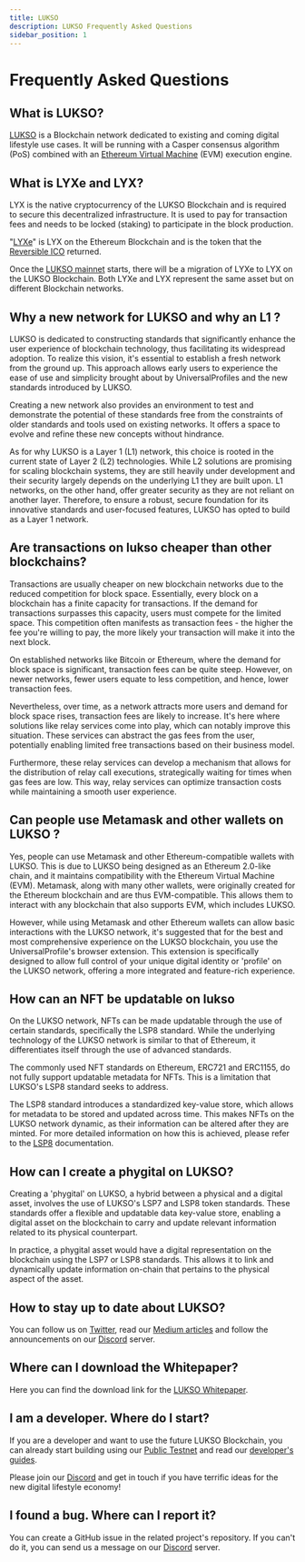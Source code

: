 ```yaml
---
title: LUKSO
description: LUKSO Frequently Asked Questions
sidebar_position: 1
---
```


# Frequently Asked Questions

## What is LUKSO?

[LUKSO](https://lukso.network/) is a Blockchain network dedicated to existing and coming digital lifestyle use cases. It will be running with a Casper consensus algorithm (PoS) combined with an [Ethereum Virtual Machine](https://medium.com/mycrypto/the-ethereum-virtual-machine-how-does-it-work-9abac2b7c9e) (EVM) execution engine.

## What is LYXe and LYX?

LYX is the native cryptocurrency of the LUKSO Blockchain and is required to secure this decentralized infrastructure. It is used to pay for transaction fees and needs to be locked (staking) to participate in the block production.

"[LYXe](https://etherscan.io/token/0xA8b919680258d369114910511cc87595aec0be6D)" is LYX on the Ethereum Blockchain and is the token that the [Reversible ICO](https://rico.lukso.network) returned.

Once the [LUKSO mainnet](../networks/mainnet/running-a-node.md) starts, there will be a migration of LYXe to LYX on the LUKSO Blockchain. Both LYXe and LYX represent the same asset but on different Blockchain networks.

## Why a new network for LUKSO and why an L1 ?

LUKSO is dedicated to constructing standards that significantly enhance the user experience of blockchain technology, thus facilitating its widespread adoption. To realize this vision, it's essential to establish a fresh network from the ground up. This approach allows early users to experience the ease of use and simplicity brought about by UniversalProfiles and the new standards introduced by LUKSO.

Creating a new network also provides an environment to test and demonstrate the potential of these standards free from the constraints of older standards and tools used on existing networks. It offers a space to evolve and refine these new concepts without hindrance.

As for why LUKSO is a Layer 1 (L1) network, this choice is rooted in the current state of Layer 2 (L2) technologies. While L2 solutions are promising for scaling blockchain systems, they are still heavily under development and their security largely depends on the underlying L1 they are built upon. L1 networks, on the other hand, offer greater security as they are not reliant on another layer. Therefore, to ensure a robust, secure foundation for its innovative standards and user-focused features, LUKSO has opted to build as a Layer 1 network.

## Are transactions on lukso cheaper than other blockchains?

Transactions are usually cheaper on new blockchain networks due to the reduced competition for block space. Essentially, every block on a blockchain has a finite capacity for transactions. If the demand for transactions surpasses this capacity, users must compete for the limited space. This competition often manifests as transaction fees - the higher the fee you're willing to pay, the more likely your transaction will make it into the next block.

On established networks like Bitcoin or Ethereum, where the demand for block space is significant, transaction fees can be quite steep. However, on newer networks, fewer users equate to less competition, and hence, lower transaction fees.

Nevertheless, over time, as a network attracts more users and demand for block space rises, transaction fees are likely to increase. It's here where solutions like relay services come into play, which can notably improve this situation. These services can abstract the gas fees from the user, potentially enabling limited free transactions based on their business model.

Furthermore, these relay services can develop a mechanism that allows for the distribution of relay call executions, strategically waiting for times when gas fees are low. This way, relay services can optimize transaction costs while maintaining a smooth user experience.

## Can people use Metamask and other wallets on LUKSO ?

Yes, people can use Metamask and other Ethereum-compatible wallets with LUKSO. This is due to LUKSO being designed as an Ethereum 2.0-like chain, and it maintains compatibility with the Ethereum Virtual Machine (EVM). Metamask, along with many other wallets, were originally created for the Ethereum blockchain and are thus EVM-compatible. This allows them to interact with any blockchain that also supports EVM, which includes LUKSO.

However, while using Metamask and other Ethereum wallets can allow basic interactions with the LUKSO network, it's suggested that for the best and most comprehensive experience on the LUKSO blockchain, you use the UniversalProfile's browser extension. This extension is specifically designed to allow full control of your unique digital identity or 'profile' on the LUKSO network, offering a more integrated and feature-rich experience.

## How can an NFT be updatable on lukso

On the LUKSO network, NFTs can be made updatable through the use of certain standards, specifically the LSP8 standard. While the underlying technology of the LUKSO network is similar to that of Ethereum, it differentiates itself through the use of advanced standards.

The commonly used NFT standards on Ethereum, ERC721 and ERC1155, do not fully support updatable metadata for NFTs. This is a limitation that LUKSO's LSP8 standard seeks to address.

The LSP8 standard introduces a standardized key-value store, which allows for metadata to be stored and updated across time. This makes NFTs on the LUKSO network dynamic, as their information can be altered after they are minted. For more detailed information on how this is achieved, please refer to the [LSP8](../standards/nft-2.0/LSP8-Identifiable-Digital-Asset.md) documentation.

## How can I create a phygital on LUKSO?

Creating a 'phygital' on LUKSO, a hybrid between a physical and a digital asset, involves the use of LUKSO's LSP7 and LSP8 token standards. These standards offer a flexible and updatable data key-value store, enabling a digital asset on the blockchain to carry and update relevant information related to its physical counterpart.

In practice, a phygital asset would have a digital representation on the blockchain using the LSP7 or LSP8 standards. This allows it to link and dynamically update information on-chain that pertains to the physical aspect of the asset.

## How to stay up to date about LUKSO?

You can follow us on [Twitter](https://twitter.com/lukso_io), read our [Medium articles](https://medium.com/lukso) and follow the announcements on our [Discord](https://discord.gg/lukso) server.

## Where can I download the Whitepaper?

Here you can find the download link for the [LUKSO Whitepaper](https://uploads-ssl.webflow.com/629f44560745074760731ba4/62b200bfe0af12186845519a_LUKSO_Whitepaper_V1-1.pdf).

## I am a developer. Where do I start?

If you are a developer and want to use the future LUKSO Blockchain, you can already start building using our [Public Testnet](../networks/testnet/parameters.md) and read our [developer's guides](../guides/universal-profile/create-profile).

Please join our [Discord](https://discord.gg/lukso) and get in touch if you have terrific ideas for the new digital lifestyle economy!

## I found a bug. Where can I report it?

You can create a GitHub issue in the related project's repository. If you can't do it, you can send us a message on our [Discord](https://discord.gg/lukso) server.
